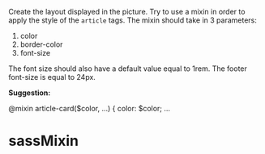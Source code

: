 
Create the layout displayed in the picture. Try to use a mixin in order to apply the style of the `article` tags. The mixin should take in 3 parameters:
1. color
2. border-color
3. font-size

The font size should also have a default value equal to 1rem. The footer font-size is equal to 24px.

**Suggestion:**

@mixin article-card($color, ...) {
color: $color;
...
# sassMixin
